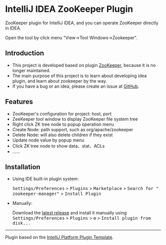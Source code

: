 IntelliJ IDEA ZooKeeper Plugin
=======================================

<!-- Plugin description -->

ZooKeeper plugin for IntelliJ IDEA, and you can operate ZooKeeper directly in IDEA.

Open the tool by click menu "View->Tool Windows->Zookeeper".

## Introduction

- This project is developed based on plugin [ZooKeeper](https://github.com/linux-china/zookeeper-intellij), because it
  is no longer maintained.
- The main purpose of this project is to learn about developing idea plugin, and learn about zookeeper by the way.
- If you have a bug or an idea, please create an issue at [GitHub](https://github.com/fobgochod/zookeeper-manager/issues).

## Features

* ZooKeeper's configuration for project: host, port
* ZeeKeeper tool window to display ZooKeeper file system tree
* Right click ZK tree node to popup operation menu
* Create Node: path support, such as org/apache/zookeeper
* Delete Node: will also delete children if they exist
* Update node value by popup menu
* Click ZK tree node to show data、stat、ACLs
* ......

<!-- Plugin description end -->

## Installation

- Using IDE built-in plugin system:

  <kbd>Settings/Preferences</kbd> > <kbd>Plugins</kbd> > <kbd>Marketplace</kbd> > <kbd>Search for "
  zookeeper-manager"</kbd> >
  <kbd>Install Plugin</kbd>

- Manually:

  Download the [latest release](https://github.com/fobgochod/zookeeper-manager/releases/latest) and install it manually
  using
  <kbd>Settings/Preferences</kbd> > <kbd>Plugins</kbd> > <kbd>⚙️</kbd> > <kbd>Install plugin from disk...</kbd>

---
Plugin based on the [IntelliJ Platform Plugin Template][template].

[template]: https://github.com/JetBrains/intellij-platform-plugin-template
